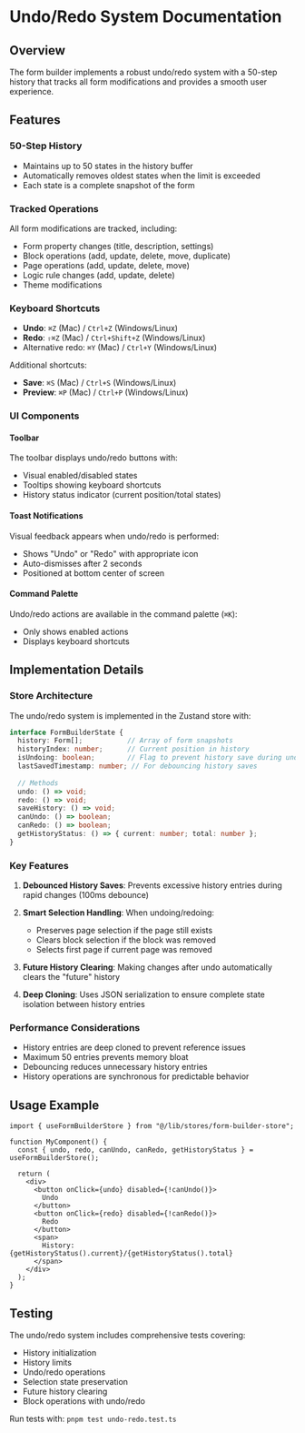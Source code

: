 # Undo/Redo System Documentation

## Overview

The form builder implements a robust undo/redo system with a 50-step history that tracks all form modifications and provides a smooth user experience.

## Features

### 50-Step History
- Maintains up to 50 states in the history buffer
- Automatically removes oldest states when the limit is exceeded
- Each state is a complete snapshot of the form

### Tracked Operations
All form modifications are tracked, including:
- Form property changes (title, description, settings)
- Block operations (add, update, delete, move, duplicate)
- Page operations (add, update, delete, move)
- Logic rule changes (add, update, delete)
- Theme modifications

### Keyboard Shortcuts
- **Undo**: `⌘Z` (Mac) / `Ctrl+Z` (Windows/Linux)
- **Redo**: `⇧⌘Z` (Mac) / `Ctrl+Shift+Z` (Windows/Linux)
- Alternative redo: `⌘Y` (Mac) / `Ctrl+Y` (Windows/Linux)

Additional shortcuts:
- **Save**: `⌘S` (Mac) / `Ctrl+S` (Windows/Linux)
- **Preview**: `⌘P` (Mac) / `Ctrl+P` (Windows/Linux)

### UI Components

#### Toolbar
The toolbar displays undo/redo buttons with:
- Visual enabled/disabled states
- Tooltips showing keyboard shortcuts
- History status indicator (current position/total states)

#### Toast Notifications
Visual feedback appears when undo/redo is performed:
- Shows "Undo" or "Redo" with appropriate icon
- Auto-dismisses after 2 seconds
- Positioned at bottom center of screen

#### Command Palette
Undo/redo actions are available in the command palette (`⌘K`):
- Only shows enabled actions
- Displays keyboard shortcuts

## Implementation Details

### Store Architecture

The undo/redo system is implemented in the Zustand store with:

```typescript
interface FormBuilderState {
  history: Form[];           // Array of form snapshots
  historyIndex: number;      // Current position in history
  isUndoing: boolean;        // Flag to prevent history save during undo/redo
  lastSavedTimestamp: number; // For debouncing history saves
  
  // Methods
  undo: () => void;
  redo: () => void;
  saveHistory: () => void;
  canUndo: () => boolean;
  canRedo: () => boolean;
  getHistoryStatus: () => { current: number; total: number };
}
```

### Key Features

1. **Debounced History Saves**: Prevents excessive history entries during rapid changes (100ms debounce)

2. **Smart Selection Handling**: When undoing/redoing:
   - Preserves page selection if the page still exists
   - Clears block selection if the block was removed
   - Selects first page if current page was removed

3. **Future History Clearing**: Making changes after undo automatically clears the "future" history

4. **Deep Cloning**: Uses JSON serialization to ensure complete state isolation between history entries

### Performance Considerations

- History entries are deep cloned to prevent reference issues
- Maximum 50 entries prevents memory bloat
- Debouncing reduces unnecessary history entries
- History operations are synchronous for predictable behavior

## Usage Example

```tsx
import { useFormBuilderStore } from "@/lib/stores/form-builder-store";

function MyComponent() {
  const { undo, redo, canUndo, canRedo, getHistoryStatus } = useFormBuilderStore();
  
  return (
    <div>
      <button onClick={undo} disabled={!canUndo()}>
        Undo
      </button>
      <button onClick={redo} disabled={!canRedo()}>
        Redo
      </button>
      <span>
        History: {getHistoryStatus().current}/{getHistoryStatus().total}
      </span>
    </div>
  );
}
```

## Testing

The undo/redo system includes comprehensive tests covering:
- History initialization
- History limits
- Undo/redo operations
- Selection state preservation
- Future history clearing
- Block operations with undo/redo

Run tests with: `pnpm test undo-redo.test.ts`